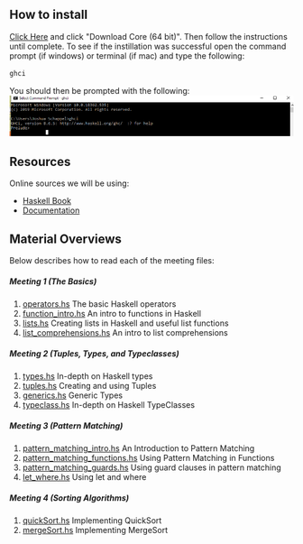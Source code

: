## How to install
[Click Here](https://www.haskell.org/platform/) and click "Download Core (64 bit)". Then follow the instructions until complete.
To see if the instillation was successful open the command prompt (if windows) or terminal (if mac) and type the following:
```bash
ghci
```
You should then be prompted with the following: 
![ghci](./ghci_open.PNG)



## Resources
Online sources we will be using:
- [Haskell Book](http://learnyouahaskell.com/introduction)
- [Documentation](https://hoogle.haskell.org/)


## Material Overviews
Below describes how to read each of the meeting files:

##### Meeting 1 (The Basics)
1) [operators.hs](./Meeting_1/operators.hs) The basic Haskell operators
2) [function_intro.hs](./Meeting_1/functions_intro.hs) An intro to functions in Haskell
3) [lists.hs](./Meeting_1/lists.hs) Creating lists in Haskell and useful list functions
3) [list_comprehensions.hs](./Meeting_1/list_comprehensions.hs) An intro to list comprehensions


##### Meeting 2 (Tuples, Types, and Typeclasses)
1) [types.hs](./Meeting_2/types.hs) In-depth on Haskell types
2) [tuples.hs](./Meeting_2/tuples.hs) Creating and using Tuples
3) [generics.hs](./Meeting_2/generics.hs) Generic Types
4) [typeclass.hs](./Meeting_2/typeclass.hs) In-depth on Haskell TypeClasses


##### Meeting 3 (Pattern Matching)
1) [pattern_matching_intro.hs](./Meeting_3/pattern_matching_intro.hs) An Introduction to Pattern Matching
2) [pattern_matching_functions.hs](./Meeting_3/pattern_matching_functions.hs) Using Pattern Matching in Functions
3) [pattern_matching_guards.hs](./Meeting_3/pattern_matching_guards.hs) Using guard clauses in pattern matching
4) [let_where.hs](./Meeting_3/let_where.hs) Using let and where

##### Meeting 4 (Sorting Algorithms)
1) [quickSort.hs](./Meeting_4/quickSort.hs) Implementing QuickSort
2) [mergeSort.hs](./Meeting_4/mergeSort.hs) Implementing MergeSort
